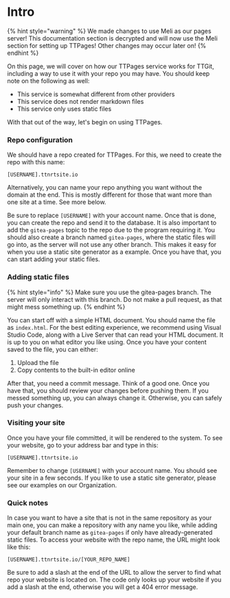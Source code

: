 # Intro

{% hint style="warning" %}
We made changes to use Meli as our pages server! This documentation section is decrypted and will now use the Meli section for setting up TTPages! Other changes may occur later on!
{% endhint %}

On this page, we will cover on how our TTPages service works for TTGit, including a way to use it with your repo you may have. You should keep note on the following as well:

* This service is somewhat different from other providers
* This service does not render markdown files
* This service only uses static files

With that out of the way, let's begin on using TTPages.

### Repo configuration

We should have a repo created for TTPages. For this, we need to create the repo with this name:

`[USERNAME].ttnrtsite.io`

Alternatively, you can name your repo anything you want without the domain at the end. This is mostly different for those that want more than one site at a time. See more below.

Be sure to replace `[USERNAME]` with your account name. Once that is done, you can create the repo and send it to the database. It is also important to add the `gitea-pages` topic to the repo due to the program requiring it. You should also create a branch named `gitea-pages`, where the static files will go into, as the server will not use any other branch. This makes it easy for when you use a static site generator as a example. Once you have that, you can start adding your static files.

### Adding static files

{% hint style="info" %}
Make sure you use the gitea-pages branch. The server will only interact with this branch. Do not make a pull request, as that might mess something up.
{% endhint %}

You can start off with a simple HTML document. You should name the file as `index.html`. For the best editing experience, we recommend using Visual Studio Code, along with a Live Server that can read your HTML document. It is up to you on what editor you like using. Once you have your content saved to the file, you can either:

1. Upload the file
2. Copy contents to the built-in editor online

After that, you need a commit message. Think of a good one. Once you have that, you should review your changes before pushing them. If you messed something up, you can always change it. Otherwise, you can safely push your changes.

### Visiting your site

Once you have your file committed, it will be rendered to the system. To see your website, go to your address bar and type in this:

```
[USERNAME].ttnrtsite.io
```

Remember to change `[USERNAME]` with your account name. You should see your site in a few seconds. If you like to use a static site generator, please see our examples on our Organization.

### Quick notes

In case you want to have a site that is not in the same repository as your main one, you can make a repository with any name you like, while adding your default branch name as `gitea-pages` if only have already-generated static files. To access your website with the repo name, the URL might look like this:

```
[USERNAME].ttnrtsite.io/[YOUR_REPO_NAME]
```

Be sure to add a slash at the end of the URL to allow the server to find what repo your website is located on. The code only looks up your website if you add a slash at the end, otherwise you will get a 404 error message.
